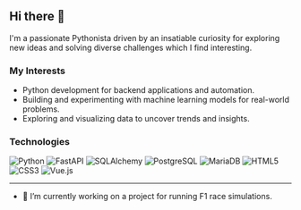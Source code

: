 ## Hi there 👋
I'm a passionate Pythonista driven by an insatiable curiosity for exploring new ideas and solving diverse challenges which I find interesting.

### My Interests
- Python development for backend applications and automation.
- Building and experimenting with machine learning models for real-world problems.
- Exploring and visualizing data to uncover trends and insights.

### Technologies

![Python](https://img.shields.io/badge/-Python-3776AB?style=flat-square&logo=python&logoColor=white)
![FastAPI](https://img.shields.io/badge/-FastAPI-009688?style=flat-square&logo=fastapi&logoColor=white)
![SQLAlchemy](https://img.shields.io/badge/-SQLAlchemy-9B2226?style=flat-square&logo=python&logoColor=white)
![PostgreSQL](https://img.shields.io/badge/-PostgreSQL-336791?style=flat-square&logo=postgresql&logoColor=white)
![MariaDB](https://img.shields.io/badge/-MariaDB-003545?style=flat-square&logo=mariadb&logoColor=white)
![HTML5](https://img.shields.io/badge/-HTML5-E34F26?style=flat-square&logo=html5&logoColor=white)
![CSS3](https://img.shields.io/badge/-CSS3-1572B6?style=flat-square&logo=css3&logoColor=white)
![Vue.js](https://img.shields.io/badge/-Vue.js-4FC08D?style=flat-square&logo=vue.js&logoColor=white)

---

- 🔭 I’m currently working on a project for running F1 race simulations.

<!-- 
**aleksandar-vl/aleksandar-vl** is a ✨ _special_ ✨ repository because its `README.md` (this file) appears on your GitHub profile.

Here’s how to use the GitHub Readme Stats:

[![Top Langs](https://github-readme-stats.vercel.app/api/top-langs/?username=aleksandar-vl&layout=compact)](https://github.com/anuraghazra/github-readme-stats)

Here are some ideas to get you started:

- 🌱 I’m currently learning ...
- 👯 I’m looking to collaborate on ...
- 🤔 I’m looking for help with ...
- 💬 Ask me about ...
- 📫 How to reach me: ...
- 😄 Pronouns: ...
- ⚡ Fun fact: ...
-->
